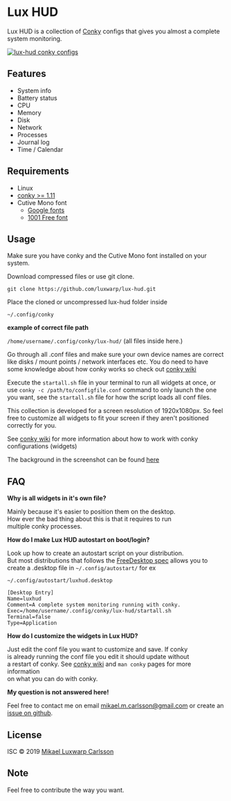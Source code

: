 # Lux HUD

Lux HUD is a collection of [Conky](https://github.com/brndnmtthws/conky) configs that gives you almost a complete system monitoring.

[![lux-hud conky configs](https://raw.githubusercontent.com/luxwarp/lux-hud/master/screenshot.png)](https://raw.githubusercontent.com/luxwarp/lux-hud/master/screenshot.png)

## Features

-   System info
-   Battery status
-   CPU
-   Memory
-   Disk
-   Network
-   Processes
-   Journal log
-   Time / Calendar

## Requirements

-   Linux
-   [conky >= 1.11](https://github.com/brndnmtthws/conky)
-   Cutive Mono font
    -   [Google fonts](https://fonts.google.com/specimen/Cutive+Mono)
    -   [1001 Free font](https://www.1001freefonts.com/cutive-mono.font)

## Usage

Make sure you have conky and the Cutive Mono font installed on your system.

Download compressed files or use git clone.

```shell
git clone https://github.com/luxwarp/lux-hud.git
```

Place the cloned or uncompressed lux-hud folder inside

`~/.config/conky`

**example of correct file path**

`/home/username/.config/conky/lux-hud/` (all files inside here.)

Go through all .conf files and make sure your own device names are correct like disks / mount points / network interfaces etc. You do need to have some knowledge about how conky works so check out [conky wiki](https://github.com/brndnmtthws/conky/wiki)

Execute the `startall.sh` file in your terminal to run all widgets at once, or use `conky -c /path/to/configfile.conf` command to only launch the one you want, see the `startall.sh` file for how the script loads all conf files.

This collection is developed for a screen resolution of 1920x1080px. So feel free to customize all widgets to fit your screen if they aren't positioned correctly for you.

See [conky wiki](https://github.com/brndnmtthws/conky/wiki) for more information about how to work with conky configurations (widgets)

The background in the screenshot can be found [here](https://pixabay.com/sv/photos/forest-vattenfall-bach-mossa-4068618/)

## FAQ

**Why is all widgets in it's own file?**

Mainly because it's easier to position them on the desktop.  
How ever the bad thing about this is that it requires to run  
multiple conky processes.

**How do I make Lux HUD autostart on boot/login?**

Look up how to create an autostart script on your distribution.  
But most distributions that follows the [FreeDesktop spec](https://www.freedesktop.org/wiki/Specifications/) allows you to create a .desktop file in `~/.config/autostart/` for ex

`~/.config/autostart/luxhud.desktop`

```plaintext
[Desktop Entry]
Name=luxhud
Comment=A complete system monitoring running with conky.
Exec=/home/username/.config/conky/lux-hud/startall.sh
Terminal=false
Type=Application
```

**How do I customize the widgets in Lux HUD?**

Just edit the conf file you want to customize and save. If conky  
is already running the conf file you edit it should update without  
a restart of conky. See [conky wiki](https://github.com/brndnmtthws/conky/wiki) and `man conky` pages for more information  
on what you can do with conky.

**My question is not answered here!**

Feel free to contact me on email mikael.m.carlsson@gmail.com or create an [issue on github](https://github.com/luxwarp/lux-hud/issues).

## License

ISC © 2019 [Mikael Luxwarp Carlsson](https://codeiolo.org)

## Note

Feel free to contribute the way you want.
